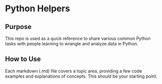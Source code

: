 # Python Helpers

## Purpose

This repo is used as a quick reference to share various common Python tasks with people learning to wrangle and analyze data in Python.

## How to Use

Each markdown (.md) file covers a topic area, providing a few code examples and explanations of concepts. This should be your starting point.